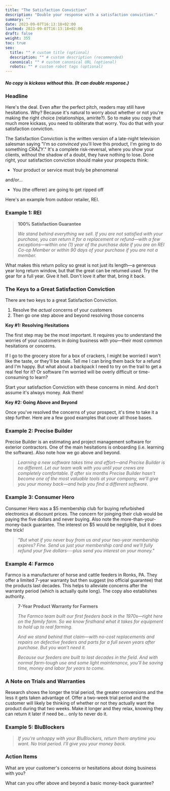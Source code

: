 ```yaml
---
title: "The Satisfaction Conviction"
description: "Double your response with a satisfaction conviction."
summary: ""
date: 2023-09-07T16:13:18+02:00
lastmod: 2023-09-07T16:13:18+02:00
draft: false
weight: 355
toc: true
seo:
  title: "" # custom title (optional)
  description: "" # custom description (recommended)
  canonical: "" # custom canonical URL (optional)
  robots: "" # custom robot tags (optional)
---
```

##### No copy is kickass without this. (It can double response.)

### Headline

Here's the deal. Even after the perfect pitch, readers may still have hesitations. Why? Because it's natural to worry about whether or not you're making the right choice (relationships, amirite?). So to make you copy that much more kickass, you need to obliterate that worry. You do that with your satisfaction conviction.

The Satisfaction Conviction is the written version of a late-night television salesman saying "I'm so *convinced* you'll love this product, I'm going to do something *CRAZY*." It's a complete risk-reversal, where you show your clients, without the shadow of a doubt, they have nothing to lose. Done right, your satisfaction conviction should make your prospects think:

* Your product or service must truly be phenomenal

and/or...

* You (the offerer) are going to get ripped off

Here's an example from outdoor retailer, REI.

### Example 1: REI

> **100% Satisfaction Guarantee**
>
> *We stand behind everything we sell. If you are not satisfied with your purchase, you can return it for a replacement or refund&mdash;with a few exceptions&mdash;within one (1) year of the purchase date if you are an REI Co-op Member or within 90 days of your purchase if you are not a member.*

What makes this return policy so great is not just its length&mdash;a generous year long return window, but that the great can be returned *used*. Try the gear for a full year. Give it hell. Don't love it after that, bring it back.

### The Keys to a Great Satisfaction Conviction

There are two keys to a great Satisfaction Conviction.

  1. Resolve the *actual* concerns of your customers
  2. Then go one step above and beyond resolving those concerns

**Key #1: Resolving Hesitations**

The first step may be the most important. It requires you to understand the worries of your customers in doing business with you&mdash;their most common hesitations or concerns.

If I go to the grocery store for a box of crackers, I might be worried I won't like the taste, or they'll be stale. Tell me I can bring them back for a refund and I'm happy. But what about a backpack I need to try on the trail to get a real feel for it? Or software I'm worried will be overly difficult or time-consuming to learn?

Start your satisfaction Conviction with these concerns in mind. And don't assume it's always money. Ask them!

**Key #2: Going Above and Beyond**

Once you've resolved the concerns of your prospect, it's time to take it a step further. Here are a few good examples that cover all those bases.

### Example 2: Precise Builder

Precise Builder is an estimating and project management software for exterior contractors. One of the main hesitations is onboarding (i.e. learning the software). Also note how we go above and beyond.

> *Learning a new software takes time and effort&mdash;and Precise Builder is no different. Let our team walk with you until your crews are completely comfortable. If after six months Precise Builder hasn’t become one of the most valuable tools at your company, we’ll give you your money back&mdash;and help you find a different software.*

### Example 3: Consumer Hero

Consumer Hero was a $5 membership club for buying refurbished electronics at discount prices. The concern for joinging their club would be paying the five dollars and never buying. Also note the more-than-your-money-back guarantee. The interest on $5 would be negligible, but it does the trick!

> *"But what if you never buy from us and your two-year membership expires? Fine. Send us just your membership card and we'll fully refund your five dollars---plus send you interest on your money."*

### Example 4: Farmco

Farmco is a manufacturer of horse and cattle feeders in Ronks, PA. They offer a limited 7-year warranty but then suggest (no official guarantee) that the products last decades. This helps to alleviate concerns after the warranty period (which is actually quite long). The copy also establishes authority.

  > **7-Year Product Warranty for Farmers**
  >
  > *The Farmco team built our first feeders back in the 1970s—right here on the family farm. So we know firsthand what it takes for equipment to hold up to real farming.*
  >
  > *And we stand behind that claim—with no-cost replacements and repairs on defective feeders and parts for a full seven years after purchase. But you won’t need it.*
  >
  > *Because our feeders are built to last decades in the field. And with normal farm-tough use and some light maintenance, you’ll be saving time, money and labor for years to come.*

### A Note on Trials and Warranties

Research shows the longer the trial period, the greater conversions and the less it gets taken advantage of. Offer a two-week trial period and the customer will likely be thinking of whether or not they actually want the product during that two weeks. Make it longer and they relax, knowing they can return it later if need be... only to never do it.

### Example 5: BluBlockers

> *If you're unhappy with your BluBlockers, return them anytime you want. No trial period. I'll give you your money back.*

### Action Items

What are your customer's concerns or hesitations about doing business with you?

What can you offer above and beyond a basic money-back guarantee?
